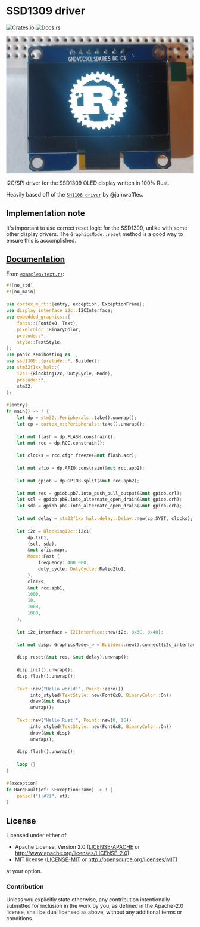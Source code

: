 # SSD1309 driver

[![Crates.io](https://img.shields.io/crates/v/ssd1309.svg)](https://crates.io/crates/ssd1309)
[![Docs.rs](https://docs.rs/ssd1309/badge.svg)](https://docs.rs/ssd1309)

[![SSD1309 display module showing the Rust logo](readme_banner.jpg?raw=true)](examples/image.rs)

I2C/SPI driver for the SSD1309 OLED display written in 100% Rust.

Heavily based off of the [`SH1106 driver`](https://github.com/jamwaffles/sh1106) by @jamwaffles.

## Implementation note

It's important to use correct reset logic for the SSD1309, unlike with some other display drivers.
The `GraphicsMode::reset` method is a good way to ensure this is accomplished.

## [Documentation](https://docs.rs/ssd1309)

From [`examples/text.rs`](examples/text.rs):

```rust
#![no_std]
#![no_main]

use cortex_m_rt::{entry, exception, ExceptionFrame};
use display_interface_i2c::I2CInterface;
use embedded_graphics::{
    fonts::{Font6x8, Text},
    pixelcolor::BinaryColor,
    prelude::*,
    style::TextStyle,
};
use panic_semihosting as _;
use ssd1309::{prelude::*, Builder};
use stm32f1xx_hal::{
    i2c::{BlockingI2c, DutyCycle, Mode},
    prelude::*,
    stm32,
};

#[entry]
fn main() -> ! {
    let dp = stm32::Peripherals::take().unwrap();
    let cp = cortex_m::Peripherals::take().unwrap();

    let mut flash = dp.FLASH.constrain();
    let mut rcc = dp.RCC.constrain();

    let clocks = rcc.cfgr.freeze(&mut flash.acr);

    let mut afio = dp.AFIO.constrain(&mut rcc.apb2);

    let mut gpiob = dp.GPIOB.split(&mut rcc.apb2);

    let mut res = gpiob.pb7.into_push_pull_output(&mut gpiob.crl);
    let scl = gpiob.pb8.into_alternate_open_drain(&mut gpiob.crh);
    let sda = gpiob.pb9.into_alternate_open_drain(&mut gpiob.crh);

    let mut delay = stm32f1xx_hal::delay::Delay::new(cp.SYST, clocks);

    let i2c = BlockingI2c::i2c1(
        dp.I2C1,
        (scl, sda),
        &mut afio.mapr,
        Mode::Fast {
            frequency: 400_000,
            duty_cycle: DutyCycle::Ratio2to1,
        },
        clocks,
        &mut rcc.apb1,
        1000,
        10,
        1000,
        1000,
    );

    let i2c_interface = I2CInterface::new(i2c, 0x3C, 0x40);

    let mut disp: GraphicsMode<_> = Builder::new().connect(i2c_interface).into();

    disp.reset(&mut res, &mut delay).unwrap();

    disp.init().unwrap();
    disp.flush().unwrap();

    Text::new("Hello world!", Point::zero())
        .into_styled(TextStyle::new(Font6x8, BinaryColor::On))
        .draw(&mut disp)
        .unwrap();

    Text::new("Hello Rust!", Point::new(0, 16))
        .into_styled(TextStyle::new(Font6x8, BinaryColor::On))
        .draw(&mut disp)
        .unwrap();

    disp.flush().unwrap();

    loop {}
}

#[exception]
fn HardFault(ef: &ExceptionFrame) -> ! {
    panic!("{:#?}", ef);
}
```

## License

Licensed under either of

- Apache License, Version 2.0 ([LICENSE-APACHE](LICENSE-APACHE) or
  http://www.apache.org/licenses/LICENSE-2.0)
- MIT license ([LICENSE-MIT](LICENSE-MIT) or http://opensource.org/licenses/MIT)

at your option.

### Contribution

Unless you explicitly state otherwise, any contribution intentionally submitted for inclusion in the
work by you, as defined in the Apache-2.0 license, shall be dual licensed as above, without any
additional terms or conditions.
